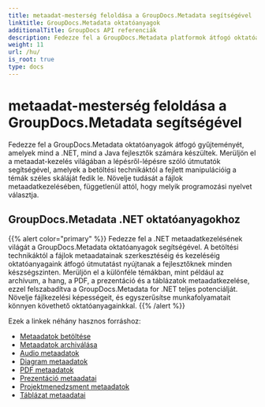 ```yaml
---
title: metaadat-mesterség feloldása a GroupDocs.Metadata segítségével
linktitle: GroupDocs.Metadata oktatóanyagok
additionalTitle: GroupDocs API referenciák
description: Fedezze fel a GroupDocs.Metadata platformok átfogó oktatóanyagait. Könnyedén sajátítsa el a metaadatkezelést .NET-ben és Java-ban.
weight: 11
url: /hu/
is_root: true
type: docs
---
```

# metaadat-mesterség feloldása a GroupDocs.Metadata segítségével


Fedezze fel a GroupDocs.Metadata oktatóanyagok átfogó gyűjteményét, amelyek mind a .NET, mind a Java fejlesztők számára készültek. Merüljön el a metaadat-kezelés világában a lépésről-lépésre szóló útmutatók segítségével, amelyek a betöltési technikáktól a fejlett manipulációig a témák széles skáláját fedik le. Növelje tudását a fájlok metaadatkezelésében, függetlenül attól, hogy melyik programozási nyelvet választja.

## GroupDocs.Metadata .NET oktatóanyagokhoz
{{% alert color="primary" %}}
Fedezze fel a .NET metaadatkezelésének világát a GroupDocs.Metadata oktatóanyagok segítségével. A betöltési technikáktól a fájlok metaadatainak szerkesztéséig és kezeléséig oktatóanyagaink átfogó útmutatást nyújtanak a fejlesztőknek minden készségszinten. Merüljön el a különféle témákban, mint például az archívum, a hang, a PDF, a prezentáció és a táblázatok metaadatkezelése, ezzel felszabadítva a GroupDocs.Metadata for .NET teljes potenciálját. Növelje fájlkezelési képességeit, és egyszerűsítse munkafolyamatait könnyen követhető oktatóanyagainkkal.
{{% /alert %}}

Ezek a linkek néhány hasznos forráshoz:
 
- [Metaadatok betöltése](./net/metadata-loading/)
- [Metaadatok archiválása](./net/archive-metadata/)
- [Audio metaadatok](./net/audio-metadata/)
- [Diagram metaadatok](./net/diagram-metadata/)
- [PDF metaadatok](./net/pdf-metadata/)
- [Prezentáció metaadatai](./net/presentation-metadata/)
- [Projektmenedzsment metaadatok](./net/project-management-metadata/)
- [Táblázat metaadatai](./net/spreadsheet-metadata/)



